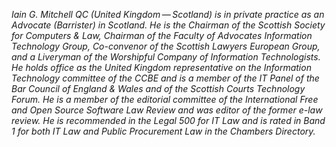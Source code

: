 *Iain G. Mitchell QC (United Kingdom — Scotland)
is in private practice as an Advocate (Barrister) in Scotland. He is the
Chairman of the Scottish Society for Computers & Law, Chairman of the
Faculty of Advocates Information Technology Group, Co-convenor of the
Scottish Lawyers European Group, and a Liveryman of the Worshipful
Company of Information Technologists. He holds office as the United
Kingdom representative on the Information Technology committee of the
CCBE and is a member of the IT Panel of the Bar Council of England &
Wales and of the Scottish Courts Technology Forum. He is a member of the
editorial committee of the International Free and Open Source Software
Law Review and was editor of the former e-law review. He is recommended
in the Legal 500 for IT Law and is rated in Band 1 for both IT Law and
Public Procurement Law in the Chambers Directory.*
